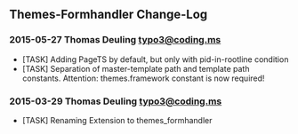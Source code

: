 ## Themes-Formhandler Change-Log

### 2015-05-27  Thomas Deuling  <typo3@coding.ms>

* [TASK] Adding PageTS by default, but only with pid-in-rootline condition
* [TASK] Separation of master-template path and template path constants. Attention: themes.framework constant is now required!

### 2015-03-29  Thomas Deuling  <typo3@coding.ms>

* [TASK] Renaming Extension to themes_formhandler



